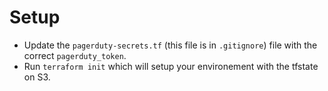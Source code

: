 # Setup

- Update the `pagerduty-secrets.tf` (this file is in `.gitignore`) file with the correct `pagerduty_token`.
- Run `terraform init` which will setup your environement with the tfstate on S3.
